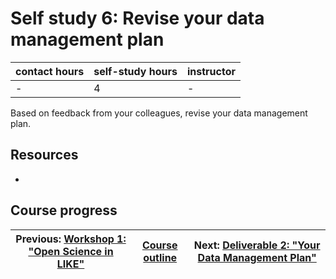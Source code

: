 # Self study 6: Revise your data management plan

| contact hours | self-study hours | instructor |
|---|---|---|
| - | 4 | - |

Based on feedback from your colleagues, revise your data management plan.

## Resources
- 

## Course progress
| Previous: [Workshop 1: "Open Science in LIKE"](workshop1.md) | [Course outline](readme.md#course-outline) | Next: [Deliverable 2: "Your Data Management Plan"](deliverable2.md) |
|---|---|---|
